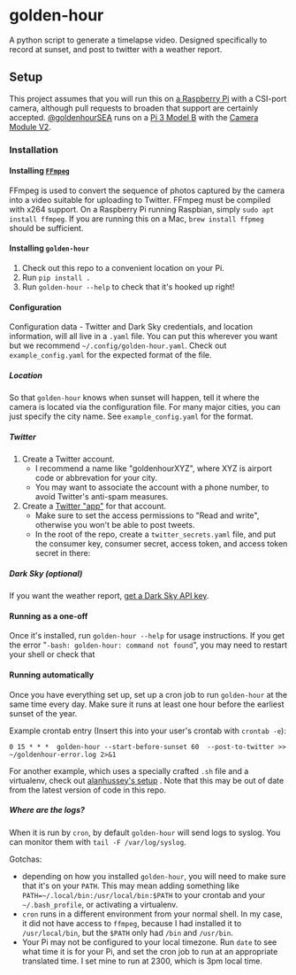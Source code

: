 # golden-hour

A python script to generate a timelapse video. Designed specifically to record at sunset, and post to twitter with a weather report.

## Setup

This project assumes that you will run this on [a Raspberry Pi][pi] with a CSI-port camera, although pull requests to broaden that support are certainly accepted. [@goldenhourSEA][goldenhourSEA] runs on a [Pi 3 Model B][model-3] with the [Camera Module V2][camera].

[pi]: https://www.raspberrypi.org
[camera]: https://www.raspberrypi.org/products/camera-module-v2/
[goldenhourSEA]: https://twitter.com/goldenhourSEA
[model-3]: https://www.raspberrypi.org/products/raspberry-pi-3-model-b/

### Installation

#### Installing [`FFmpeg`][ffmpeg]

FFmpeg is used to convert the sequence of photos captured by the camera into a video suitable for uploading to Twitter. FFmpeg must be compiled with x264 support. On a Raspberry Pi running Raspbian, simply `sudo apt install ffmpeg`. If you are running this on a Mac, `brew install ffpmeg` should be sufficient.

[ffmpeg]: http://ffmpeg.org

#### Installing `golden-hour`

1. Check out this repo to a convenient location on your Pi.
2. Run `pip install .`
3. Run `golden-hour --help` to check that it's hooked up right!

#### Configuration

Configuration data - Twitter and Dark Sky credentials, and location information, will all live in a `.yaml` file.
You can put this wherever you want but we recommend `~/.config/golden-hour.yaml`. 
Check out `example_config.yaml` for the expected format of the file.

##### Location

So that `golden-hour` knows when sunset will happen, tell it where the camera is located via the configuration file. For many major cities, you can just specify the city name.
See `example_config.yaml` for the format.

##### Twitter

1. Create a Twitter account.
    - I recommend a name like "goldenhourXYZ", where XYZ is airport code or abbrevation for your city.
    - You may want to associate the account with a phone number, to avoid Twitter's anti-spam measures.
2. Create a [Twitter "app"][twitter-app] for that account.
    - Make sure to set the access permissions to "Read and write", otherwise you won't be able to post tweets.
    - In the root of the repo, create a `twitter_secrets.yaml` file, and put the consumer key, consumer secret, access token, and access token secret in there:

[twitter-app]: https://apps.twitter.com

##### Dark Sky *(optional)*

If you want the weather report, [get a Dark Sky API key][dark-sky-api].

[dark-sky-api]: https://darksky.net/dev

#### Running as a one-off

Once it's installed, run `golden-hour --help` for usage instructions.
If you get the error "`-bash: golden-hour: command not found`", you may need to restart your shell or check that 

#### Running automatically

Once you have everything set up, set up a cron job to run `golden-hour` at the same time every day. Make sure it runs at least one hour before the earliest sunset of the year.

Example crontab entry (Insert this into your user's crontab with `crontab -e`):
```cron
0 15 * * *  golden-hour --start-before-sunset 60  --post-to-twitter >> ~/goldenhour-error.log 2>&1
```
For another example, which uses a specially crafted `.sh` file and a virtualenv, check out [alanhussey's setup](`https://gist.github.com/alanhussey/0f5ccbd1f28e1c7d2c851bff5c496889`) . Note that this may be out of date from the latest version of code in this repo.

##### Where are the logs?

When it is run by `cron`, by default `golden-hour` will send logs to syslog. You can monitor them with `tail -F /var/log/syslog`.

Gotchas:

- depending on how you installed `golden-hour`, you will need to make sure that it's on your `PATH`. This may mean adding something like `PATH=~/.local/bin:/usr/local/bin:$PATH` to your crontab and your `~/.bash_profile`, or activating a virtualenv.
- `cron` runs in a different environment from your normal shell. In my case, it did not have access to `ffmpeg`, because I had installed it to `/usr/local/bin`, but the `$PATH` only had `/bin` and `/usr/bin`.
- Your Pi may not be configured to your local timezone. Run `date` to see what time it is for your Pi, and set the cron job to run at an appropriate translated time. I set mine to run at 2300, which is 3pm local time.
